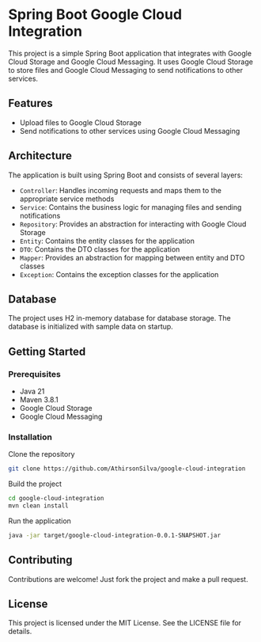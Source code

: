 # Spring Boot Google Cloud Integration

This project is a simple Spring Boot application that integrates with Google Cloud Storage and Google Cloud Messaging. It uses Google Cloud Storage to store files and Google Cloud Messaging to send notifications to other services.

## Features

- Upload files to Google Cloud Storage
- Send notifications to other services using Google Cloud Messaging

## Architecture

The application is built using Spring Boot and consists of several layers:

- `Controller`: Handles incoming requests and maps them to the appropriate service methods
- `Service`: Contains the business logic for managing files and sending notifications
- `Repository`: Provides an abstraction for interacting with Google Cloud Storage
- `Entity`: Contains the entity classes for the application
- `DTO`: Contains the DTO classes for the application
- `Mapper`: Provides an abstraction for mapping between entity and DTO classes
- `Exception`: Contains the exception classes for the application

## Database

The project uses H2 in-memory database for database storage. The database is initialized with sample data on startup.

## Getting Started

### Prerequisites

- Java 21
- Maven 3.8.1
- Google Cloud Storage
- Google Cloud Messaging

### Installation

Clone the repository

```sh
git clone https://github.com/AthirsonSilva/google-cloud-integration
```

Build the project

```sh
cd google-cloud-integration
mvn clean install
```

Run the application

```sh
java -jar target/google-cloud-integration-0.0.1-SNAPSHOT.jar
```

## Contributing

Contributions are welcome! Just fork the project and make a pull request.

## License

This project is licensed under the MIT License. See the LICENSE file for details.